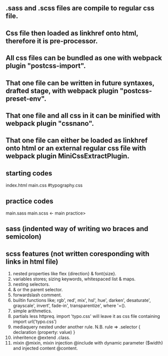 ##  .sass and .scss files are compile to regular css file. 
##  Css file then loaded as linkhref onto html, therefore it is pre-processor.
##  All css files can be bundled as one with webpack plugin "postcss-import".
##  That one file can be written in future syntaxes, drafted stage, with webpack plugin "postcss-preset-env".
##  That one file and all css in it can be minified with webpack plugin "cssnano".
##  That one file can either be loaded as linkhref onto html or an external regular css file with webpack plugin MiniCssExtractPlugin.

##  starting codes
index.html
main.css
#typography.css

##  practice codes
main.sass
main.scss <- main practice>

##  sass (indented way of writing wo braces and semicolon)

## scss features (not written coresponding with links in html file)
1. nested properties like flex {direction} & font{size}.
2. variables stores; sizing keywords, whitespaced list & maps.
3. nesting selectors.
4. & or the parent selector.
5. forwardslash comment.
6. builtin functions like; rgb', red', mix', hsl', hue', darken', desaturate', grayscale', invert', fade-in', transparentize', where '=().
7. simple arithmetics.
8. partials less httpreq. import 'typo.css' will leave it as css file containing import url('typo.css')
9. mediaquery nested under another rule. N.B. rule => .selector { declaration (property: value) }
10. inheritence @extend .class.
11. mixin @mixin, mixin injection @include with dynamic parameter ($width) and injected content @content.